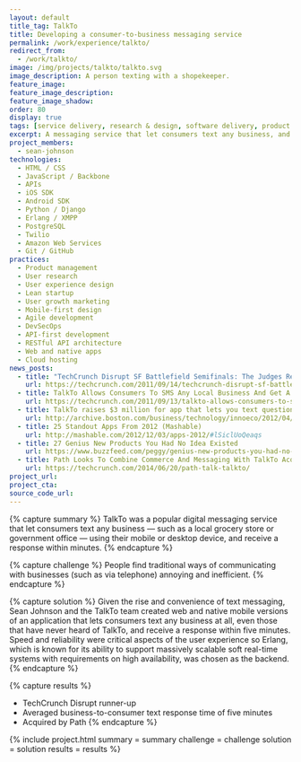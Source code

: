 ```yaml
---
layout: default
title_tag: TalkTo
title: Developing a consumer-to-business messaging service
permalink: /work/experience/talkto/
redirect_from:
  - /work/talkto/
image: /img/projects/talkto/talkto.svg
image_description: A person texting with a shopekeeper.
feature_image:
feature_image_description:
feature_image_shadow:
order: 80
display: true
tags: [service delivery, research & design, software delivery, product management, sean johnson]
excerpt: A messaging service that let consumers text any business, and receive an immediate response.
project_members:
  - sean-johnson
technologies:
  - HTML / CSS
  - JavaScript / Backbone
  - APIs
  - iOS SDK
  - Android SDK
  - Python / Django
  - Erlang / XMPP
  - PostgreSQL
  - Twilio
  - Amazon Web Services
  - Git / GitHub
practices:
  - Product management
  - User research
  - User experience design
  - Lean startup
  - User growth marketing
  - Mobile-first design
  - Agile development
  - DevSecOps
  - API-first development
  - RESTful API architecture
  - Web and native apps
  - Cloud hosting
news_posts:
  - title: "TechCrunch Disrupt SF Battlefield Semifinals: The Judges React"
    url: https://techcrunch.com/2011/09/14/techcrunch-disrupt-sf-battlefield-semifinals-the-judges-react/
  - title: TalkTo Allows Consumers To SMS Any Local Business And Get A Quick Response
    url: https://techcrunch.com/2011/09/13/talkto-allows-consumers-to-sms-any-local-business-and-get-a-quick-response/
  - title: TalkTo raises $3 million for app that lets you text questions to businesses
    url: http://archive.boston.com/business/technology/innoeco/2012/04/talkto_raises_3_million_for_ap.html
  - title: 25 Standout Apps From 2012 (Mashable)
    url: http://mashable.com/2012/12/03/apps-2012/#lSiclUoQeaqs
  - title: 27 Genius New Products You Had No Idea Existed
    url: https://www.buzzfeed.com/peggy/genius-new-products-you-had-no-idea-existed?utm_term=.ncZqOnZ2R#.iyZDPyQnA
  - title: Path Looks To Combine Commerce And Messaging With TalkTo Acquisition, Release Of New 'Talk' App
    url: https://techcrunch.com/2014/06/20/path-talk-talkto/
project_url:
project_cta:
source_code_url:
---
```


{% capture summary %}
TalkTo was a popular digital messaging service that let consumers
text any business — such as a local grocery store or
government office — using their mobile or desktop device, and
receive a response within minutes.
{% endcapture %}

{% capture challenge %}
People find traditional ways of communicating with businesses
(such as via telephone) annoying and inefficient.
{% endcapture %}

{% capture solution %}
Given the rise and convenience of text messaging, Sean Johnson and the TalkTo
team created web and native mobile versions of an application that lets consumers
text any business at all, even those that have never heard of TalkTo, and receive
a response within five minutes. Speed and reliability were critical aspects of the
user experience so Erlang, which is known for its ability to support massively
scalable soft real-time systems with requirements on high availability, was chosen
as the backend.
{% endcapture %}

{% capture results %}
- TechCrunch Disrupt runner-up
- Averaged business-to-consumer text response time of five minutes
- Acquired by Path
{% endcapture %}

{% include project.html
  summary = summary
  challenge = challenge
  solution = solution
  results = results
%}

